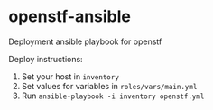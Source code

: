 # openstf-ansible
Deployment ansible playbook for openstf

Deploy instructions:
1. Set your host in `inventory`
2. Set values for variables in `roles/vars/main.yml`
3. Run `ansible-playbook -i inventory openstf.yml`
